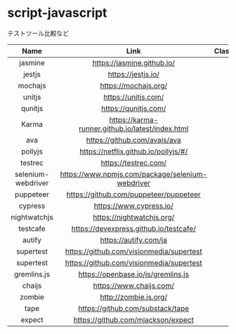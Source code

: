 # script-javascript
テストツール比較など

|Name|Link|Class|Pros|Cons|
|:-:|:-:|:-:|:-:|:-:|
|jasmine|https://jasmine.github.io/||||
|jestjs|https://jestjs.io/||||
|mochajs|https://mochajs.org/||||
|unitjs|https://unitjs.com/||||
|qunitjs|https://qunitjs.com/||||
|Karma|https://karma-runner.github.io/latest/index.html||||
|ava|https://github.com/avajs/ava||||
|pollyjs|https://netflix.github.io/pollyjs/#/||||
|testrec|https://testrec.com/||||
|selenium-webdriver|https://www.npmjs.com/package/selenium-webdriver||||
|puppeteer|https://github.com/puppeteer/puppeteer||||
|cypress|https://www.cypress.io/||||
|nightwatchjs|https://nightwatchjs.org/||||
|testcafe|https://devexpress.github.io/testcafe/||||
|autify|https://autify.com/ja||||
|supertest|https://github.com/visionmedia/supertest||||
|supertest|https://github.com/visionmedia/supertest||||
|gremlins.js|https://openbase.io/js/gremlins.js||||
|chaijs|https://www.chaijs.com/||||
|zombie|http://zombie.js.org/||||
|tape|https://github.com/substack/tape||||
|expect|https://github.com/mjackson/expect||||
